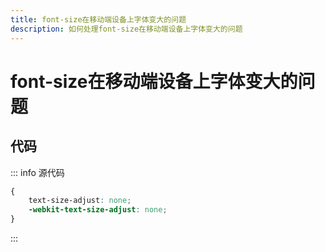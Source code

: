 ```yaml
---
title: font-size在移动端设备上字体变大的问题
description: 如何处理font-size在移动端设备上字体变大的问题
---
```


# font-size在移动端设备上字体变大的问题

## 代码

::: info 源代码
```css
{
    text-size-adjust: none;
    -webkit-text-size-adjust: none;
}
```
:::

